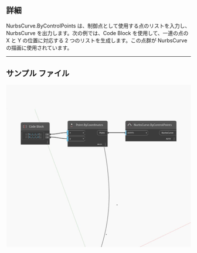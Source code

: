 ## 詳細
NurbsCurve.ByControlPoints は、制御点として使用する点のリストを入力し、NurbsCurve を出力します。次の例では、Code Block を使用して、一連の点の X と Y の位置に対応する 2 つのリストを生成します。この点群が NurbsCurve の描画に使用されています。
___
## サンプル ファイル

![ByControlPoints (points)](./Autodesk.DesignScript.Geometry.NurbsCurve.ByControlPoints(points)_img.jpg)

